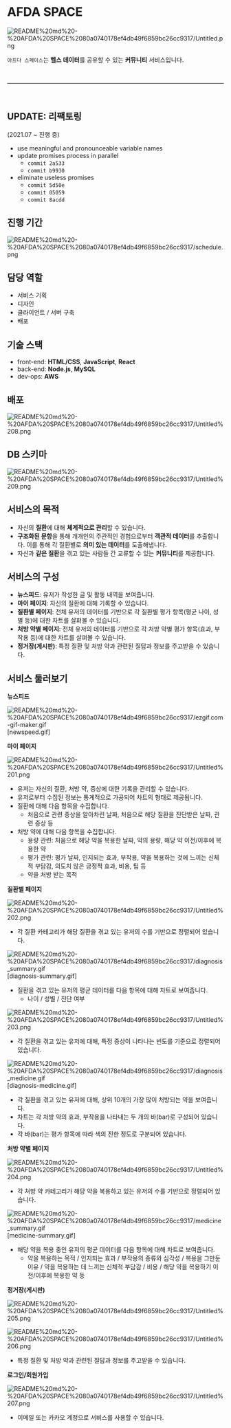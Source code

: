 # AFDA SPACE

![README%20md%20-%20AFDA%20SPACE%2080a0740178ef4db49f6859bc26cc9317/Untitled.png](README%20md%20-%20AFDA%20SPACE%2080a0740178ef4db49f6859bc26cc9317/Untitled.png)

`아프다 스페이스`는 **헬스 데이터**를 공유할 수 있는 **커뮤니티** 서비스입니다.

<br>

---

<br>

## UPDATE: 리팩토링

(2021.07 ~ 진행 중)

- use meaningful and pronounceable variable names
- update promises process in parallel
  - `commit 2a533`
  - `commit b9930`
- eliminate useless promises
  - `commit 5d50e`
  - `commit 05059`
  - `commit 8acdd`

## 진행 기간

![README%20md%20-%20AFDA%20SPACE%2080a0740178ef4db49f6859bc26cc9317/schedule.png](README%20md%20-%20AFDA%20SPACE%2080a0740178ef4db49f6859bc26cc9317/schedule.png)

## 담당 역할

- 서비스 기획
- 디자인
- 클라이언트 / 서버 구축
- 배포

## 기술 스택

- front-end: **HTML/CSS**, **JavaScript**, **React**
- back-end: **Node.js**, **MySQL**
- dev-ops: **AWS**

## 배포

![README%20md%20-%20AFDA%20SPACE%2080a0740178ef4db49f6859bc26cc9317/Untitled%208.png](README%20md%20-%20AFDA%20SPACE%2080a0740178ef4db49f6859bc26cc9317/Untitled%208.png)

## DB 스키마

![README%20md%20-%20AFDA%20SPACE%2080a0740178ef4db49f6859bc26cc9317/Untitled%209.png](README%20md%20-%20AFDA%20SPACE%2080a0740178ef4db49f6859bc26cc9317/Untitled%209.png)

## 서비스의 목적

- 자신의 **질환**에 대해 **체계적으로 관리**할 수 있습니다.
- **구조화된 문항**을 통해 개개인의 주관적인 경험으로부터 **객관적 데이터**를 추출합니다. 이를 통해 각 질환별로 **의미 있는 데이터**를 도출해냅니다.
- 자신과 **같은 질환**을 겪고 있는 사람들 간 교류할 수 있는 **커뮤니티**를 제공합니다.

## 서비스의 구성

- **뉴스피드**: 유저가 작성한 글 및 활동 내역을 보여줍니다.
- **마이 페이지**: 자신의 질환에 대해 기록할 수 있습니다.
- **질환별 페이지**: 전체 유저의 데이터를 기반으로 각 질환별 평가 항목(평균 나이, 성별 등)에 대한 차트를 살펴볼 수 있습니다.
- **처방 약별 페이지**: 전체 유저의 데이터를 기반으로 각 처방 약별 평가 항목(효과, 부작용 등)에 대한 차트를 살펴볼 수 있습니다.
- **정거장(게시판)**: 특정 질환 및 처방 약과 관련된 질답과 정보를 주고받을 수 있습니다.

## 서비스 둘러보기

**뉴스피드**

![README%20md%20-%20AFDA%20SPACE%2080a0740178ef4db49f6859bc26cc9317/ezgif.com-gif-maker.gif](README%20md%20-%20AFDA%20SPACE%2080a0740178ef4db49f6859bc26cc9317/ezgif.com-gif-maker.gif)[newspeed.gif]

**마이 페이지**

![README%20md%20-%20AFDA%20SPACE%2080a0740178ef4db49f6859bc26cc9317/Untitled%201.png](README%20md%20-%20AFDA%20SPACE%2080a0740178ef4db49f6859bc26cc9317/Untitled%201.png)

- 유저는 자신의 질환, 처방 약, 증상에 대한 기록을 관리할 수 있습니다.
- 유저로부터 수집된 정보는 통계적으로 가공되어 차트의 형태로 제공됩니다.
- 질환에 대해 다음 항목을 수집합니다.
  - 처음으로 관련 증상을 알아차린 날짜, 처음으로 해당 질환을 진단받은 날짜, 관련 증상 등
- 처방 약에 대해 다음 항목을 수집합니다.
  - 용량 관련: 처음으로 해당 약을 복용한 날짜, 약의 용량, 해당 약 이전/이후에 복용한 약
  - 평가 관련: 평가 날짜, 인지되는 효과, 부작용, 약을 복용하는 것에 느끼는 신체적 부담감, 의도치 않은 긍정적 효과, 비용, 팁 등
  - 약을 처방 받는 목적

**질환별 페이지**

![README%20md%20-%20AFDA%20SPACE%2080a0740178ef4db49f6859bc26cc9317/Untitled%202.png](README%20md%20-%20AFDA%20SPACE%2080a0740178ef4db49f6859bc26cc9317/Untitled%202.png)

- 각 질환 카테고리가 해당 질환을 겪고 있는 유저의 수를 기반으로 정렬되어 있습니다.

![README%20md%20-%20AFDA%20SPACE%2080a0740178ef4db49f6859bc26cc9317/diagnosis_summary.gif](README%20md%20-%20AFDA%20SPACE%2080a0740178ef4db49f6859bc26cc9317/diagnosis_summary.gif)[diagnosis-summary.gif]

- 질환을 겪고 있는 유저의 평균 데이터를 다음 항목에 대해 차트로 보여줍니다.
  - 나이 / 성별 / 진단 여부

![README%20md%20-%20AFDA%20SPACE%2080a0740178ef4db49f6859bc26cc9317/Untitled%203.png](README%20md%20-%20AFDA%20SPACE%2080a0740178ef4db49f6859bc26cc9317/Untitled%203.png)

- 각 질환을 겪고 있는 유저에 대해, 특정 증상이 나타나는 빈도를 기준으로 정렬되어 있습니다.

![README%20md%20-%20AFDA%20SPACE%2080a0740178ef4db49f6859bc26cc9317/diagnosis_medicine.gif](README%20md%20-%20AFDA%20SPACE%2080a0740178ef4db49f6859bc26cc9317/diagnosis_medicine.gif)[diagnosis-medicine.gif]

- 각 질환을 겪고 있는 유저에 대해, 상위 10개의 가장 많이 처방되는 약을 보여줍니다.
- 차트는 각 처방 약의 효과, 부작용을 나타내는 두 개의 바(bar)로 구성되어 있습니다.
- 각 바(bar)는 평가 항목에 따라 색의 진한 정도로 구분되어 있습니다.

**처방 약별 페이지**

![README%20md%20-%20AFDA%20SPACE%2080a0740178ef4db49f6859bc26cc9317/Untitled%204.png](README%20md%20-%20AFDA%20SPACE%2080a0740178ef4db49f6859bc26cc9317/Untitled%204.png)

- 각 처방 약 카테고리가 해당 약을 복용하고 있는 유저의 수를 기반으로 정렬되어 있습니다.

![README%20md%20-%20AFDA%20SPACE%2080a0740178ef4db49f6859bc26cc9317/medicine_summary.gif](README%20md%20-%20AFDA%20SPACE%2080a0740178ef4db49f6859bc26cc9317/medicine_summary.gif)[medicine-summary.gif]

- 해당 약을 복용 중인 유저의 평균 데이터를 다음 항목에 대해 차트로 보여줍니다.
  - 약을 복용하는 목적 / 인지되는 효과 / 부작용의 종류와 심각성 / 복용을 그만둔 이유 / 약을 복용하는 데 느끼는 신체적 부담감 / 비용 / 해당 약을 복용하기 이전/이후에 복용한 약 등

**정거장(게시판)**

![README%20md%20-%20AFDA%20SPACE%2080a0740178ef4db49f6859bc26cc9317/Untitled%205.png](README%20md%20-%20AFDA%20SPACE%2080a0740178ef4db49f6859bc26cc9317/Untitled%205.png)

![README%20md%20-%20AFDA%20SPACE%2080a0740178ef4db49f6859bc26cc9317/Untitled%206.png](README%20md%20-%20AFDA%20SPACE%2080a0740178ef4db49f6859bc26cc9317/Untitled%206.png)

- 특정 질환 및 처방 약과 관련된 질답과 정보를 주고받을 수 있습니다.

**로그인/회원가입**

![README%20md%20-%20AFDA%20SPACE%2080a0740178ef4db49f6859bc26cc9317/Untitled%207.png](README%20md%20-%20AFDA%20SPACE%2080a0740178ef4db49f6859bc26cc9317/Untitled%207.png)

- 이메일 또는 카카오 계정으로 서비스를 사용할 수 있습니다.
